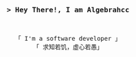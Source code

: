 <!-- Title -->
<h3 align="center">
        <samp>&gt; Hey There!, I am
                <b>Algebrahcc</b>
        </samp>
</h3>
<br>

<p align="center">
        <!-- Intro -->
        <samp>
                「 I'm a software developer 」
                <br>
                「 求知若饥，虚心若愚」
                <br>
                <br>
        </samp>
</p>
